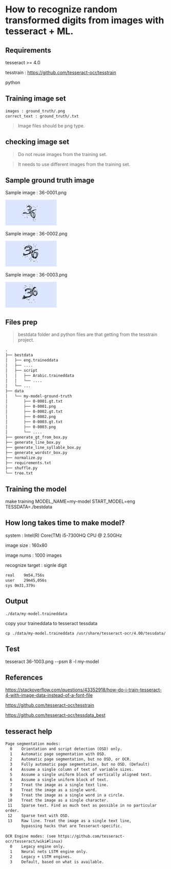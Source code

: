 # How to recognize random transformed digits from images with tesseract + ML.

## Requirements

tesseract >= 4.0

tesstrain : https://github.com/tesseract-ocr/tesstrain

python

## Training image set
```
images : ground_truth/.png
correct_text : ground_truth/.txt
```
> Image files should be png type.

## checking image set

> Do not reuse images from the training set.

> It needs to use different images from the training set.

## Sample ground truth image
Sample image : 36-0001.png

![](36-0001.png)

Sample image : 36-0002.png

![](36-0002.png)

Sample image : 36-0003.png

![](36-0003.png)


## Files prep
> bestdata folder and python files are that getting from the tesstrain project.
```
.
├── bestdata
│   ├── eng.traineddata
│   ├── ....
│   ├── script
│   │   ├── Arabic.traineddata
│   │   └── ....
│   └── ...
├── data
│   └── my-model-ground-truth
│       ├── 0-0001.gt.txt
│       ├── 0-0001.png
│       ├── 0-0002.gt.txt
│       ├── 0-0002.png
│       ├── 0-0003.gt.txt
│       ├── 0-0003.png
│       └── ....
├── generate_gt_from_box.py
├── generate_line_box.py
├── generate_line_syllable_box.py
├── generate_wordstr_box.py
├── normalize.py
├── requirements.txt
├── shuffle.py
└── tree.txt
```

## Training the model

make training MODEL_NAME=my-model START_MODEL=eng TESSDATA=./bestdata

## How long takes time to make model?

system :  Intel(R) Core(TM) i5-7300HQ CPU @ 2.50GHz

image size : 160x80

image nums : 1000 images

recognize target : signle digit

```
real	9m54,756s
user	29m45,056s
sys	0m31,379s
```

## Output

```
./data/my-model.traineddata
```

copy your traineddata to tesseract tessdata
```
cp ./data/my-model.traineddata /usr/share/tesseract-ocr/4.00/tessdata/
```

## Test

tesseract 36-1003.png --psm 8 -l my-model

## References

https://stackoverflow.com/questions/43352918/how-do-i-train-tesseract-4-with-image-data-instead-of-a-font-file

https://github.com/tesseract-ocr/tesstrain

https://github.com/tesseract-ocr/tessdata_best

## tesseract help
```
Page segmentation modes:
  0    Orientation and script detection (OSD) only.
  1    Automatic page segmentation with OSD.
  2    Automatic page segmentation, but no OSD, or OCR.
  3    Fully automatic page segmentation, but no OSD. (Default)
  4    Assume a single column of text of variable sizes.
  5    Assume a single uniform block of vertically aligned text.
  6    Assume a single uniform block of text.
  7    Treat the image as a single text line.
  8    Treat the image as a single word.
  9    Treat the image as a single word in a circle.
 10    Treat the image as a single character.
 11    Sparse text. Find as much text as possible in no particular order.
 12    Sparse text with OSD.
 13    Raw line. Treat the image as a single text line,
       bypassing hacks that are Tesseract-specific.

OCR Engine modes: (see https://github.com/tesseract-ocr/tesseract/wiki#linux)
  0    Legacy engine only.
  1    Neural nets LSTM engine only.
  2    Legacy + LSTM engines.
  3    Default, based on what is available.
```

